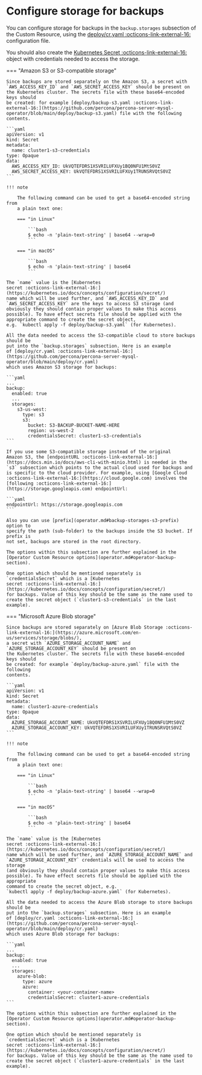 # Configure storage for backups

You can configure storage for backups in the `backup.storages` subsection of the
Custom Resource, using the [deploy/cr.yaml :octicons-link-external-16:](https://github.com/percona/percona-server-mysql-operator/blob/main/deploy/cr.yaml)
configuration file.

You should also create the [Kubernetes Secret :octicons-link-external-16:](https://kubernetes.io/docs/concepts/configuration/secret/)
object with credentials needed to access the storage.

=== "Amazon S3 or S3-compatible storage"

    Since backups are stored separately on the Amazon S3, a secret with
    `AWS_ACCESS_KEY_ID` and `AWS_SECRET_ACCESS_KEY` should be present on
    the Kubernetes cluster. The secrets file with these base64-encoded keys should
    be created: for example [deploy/backup-s3.yaml :octicons-link-external-16:](https://github.com/percona/percona-server-mysql-operator/blob/main/deploy/backup-s3.yaml) file with the following
    contents.

    ```yaml
    apiVersion: v1
    kind: Secret
    metadata:
      name: cluster1-s3-credentials
    type: Opaque
    data:
      AWS_ACCESS_KEY_ID: UkVQTEFDRS1XSVRILUFXUy1BQ0NFU1MtS0VZ
      AWS_SECRET_ACCESS_KEY: UkVQTEFDRS1XSVRILUFXUy1TRUNSRVQtS0VZ
    ```

    !!! note

        The following command can be used to get a base64-encoded string from
        a plain text one:    

        === "in Linux"    

            ```bash
            $ echo -n 'plain-text-string' | base64 --wrap=0
            ```    

        === "in macOS"    

            ```bash
            $ echo -n 'plain-text-string' | base64
            ```    

    The `name` value is the [Kubernetes
    secret :octicons-link-external-16:](https://kubernetes.io/docs/concepts/configuration/secret/)
    name which will be used further, and `AWS_ACCESS_KEY_ID` and
    `AWS_SECRET_ACCESS_KEY` are the keys to access S3 storage (and
    obviously they should contain proper values to make this access
    possible). To have effect secrets file should be applied with the
    appropriate command to create the secret object,
    e.g. `kubectl apply -f deploy/backup-s3.yaml` (for Kubernetes).

    All the data needed to access the S3-compatible cloud to store backups should be
    put into the `backup.storages` subsection. Here is an example
    of [deploy/cr.yaml :octicons-link-external-16:](https://github.com/percona/percona-server-mysql-operator/blob/main/deploy/cr.yaml)
    which uses Amazon S3 storage for backups:

    ```yaml
    ...
    backup:
      enabled: true
      ...
      storages:
        s3-us-west:
          type: s3
          s3:
            bucket: S3-BACKUP-BUCKET-NAME-HERE
            region: us-west-2
            credentialsSecret: cluster1-s3-credentials
    ```

    If you use some S3-compatible storage instead of the original
    Amazon S3, the [endpointURL :octicons-link-external-16:](https://docs.min.io/docs/aws-cli-with-minio.html) is needed in the `s3` subsection which points to the actual cloud used for backups and
    is specific to the cloud provider. For example, using [Google Cloud :octicons-link-external-16:](https://cloud.google.com) involves the [following :octicons-link-external-16:](https://storage.googleapis.com) endpointUrl:    

    ```yaml
    endpointUrl: https://storage.googleapis.com
    ```

    Also you can use [prefix](operator.md#backup-storages-s3-prefix) option to
    specify the path (sub-folder) to the backups inside the S3 bucket. If prefix is
    not set, backups are stored in the root directory.

    The options within this subsection are further explained in the
    [Operator Custom Resource options](operator.md#operator-backup-section).

    One option which should be mentioned separately is
    `credentialsSecret` which is a [Kubernetes
    secret :octicons-link-external-16:](https://kubernetes.io/docs/concepts/configuration/secret/)
    for backups. Value of this key should be the same as the name used to
    create the secret object (`cluster1-s3-credentials` in the last
    example).

=== "Microsoft Azure Blob storage"

    Since backups are stored separately on [Azure Blob Storage :octicons-link-external-16:](https://azure.microsoft.com/en-us/services/storage/blobs/),
    a secret with `AZURE_STORAGE_ACCOUNT_NAME` and `AZURE_STORAGE_ACCOUNT_KEY` should be present on
    the Kubernetes cluster. The secrets file with these base64-encoded keys should
    be created: for example `deploy/backup-azure.yaml` file with the following
    contents.

    ```yaml
    apiVersion: v1
    kind: Secret
    metadata:
      name: cluster1-azure-credentials
    type: Opaque
    data:
      AZURE_STORAGE_ACCOUNT_NAME: UkVQTEFDRS1XSVRILUFXUy1BQ0NFU1MtS0VZ
      AZURE_STORAGE_ACCOUNT_KEY: UkVQTEFDRS1XSVRILUFXUy1TRUNSRVQtS0VZ
    ```

    !!! note

        The following command can be used to get a base64-encoded string from
        a plain text one:    

        === "in Linux"    

            ```bash
            $ echo -n 'plain-text-string' | base64 --wrap=0
            ```    

        === "in macOS"    

            ```bash
            $ echo -n 'plain-text-string' | base64
            ```    

    The `name` value is the [Kubernetes
    secret :octicons-link-external-16:](https://kubernetes.io/docs/concepts/configuration/secret/)
    name which will be used further, and `AZURE_STORAGE_ACCOUNT_NAME` and
    `AZURE_STORAGE_ACCOUNT_KEY` credentials will be used to access the storage
    (and obviously they should contain proper values to make this access
    possible). To have effect secrets file should be applied with the appropriate
    command to create the secret object, e.g.
    `kubectl apply -f deploy/backup-azure.yaml` (for Kubernetes).

    All the data needed to access the Azure Blob storage to store backups should be
    put into the `backup.storages` subsection. Here is an example
    of [deploy/cr.yaml :octicons-link-external-16:](https://github.com/percona/percona-server-mysql-operator/blob/main/deploy/cr.yaml)
    which uses Azure Blob storage for backups:

    ```yaml
    ...
    backup:
      enabled: true
      ...
      storages:
        azure-blob:
          type: azure
          azure:
            container: <your-container-name>
            credentialsSecret: cluster1-azure-credentials
    ```

    The options within this subsection are further explained in the
    [Operator Custom Resource options](operator.md#operator-backup-section).

    One option which should be mentioned separately is
    `credentialsSecret` which is a [Kubernetes
    secret :octicons-link-external-16:](https://kubernetes.io/docs/concepts/configuration/secret/)
    for backups. Value of this key should be the same as the name used to
    create the secret object (`cluster1-azure-credentials` in the last
    example).
